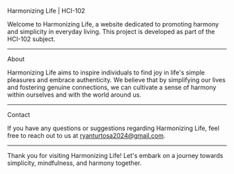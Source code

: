 Harmonizing Life | HCI-102

Welcome to Harmonizing Life, a website dedicated to promoting harmony and simplicity in everyday living. This project is developed as part of the HCI-102 subject.

---
About

Harmonizing Life aims to inspire individuals to find joy in life's simple pleasures and embrace authenticity. We believe that by simplifying our lives and fostering genuine connections, we can cultivate a sense of harmony within ourselves and with the world around us.

---

Contact

If you have any questions or suggestions regarding Harmonizing Life, feel free to reach out to us at [ryanturtosa2024@gmail.com](mailto:ryanturtosa2024@gmail.com).

---

Thank you for visiting Harmonizing Life! Let's embark on a journey towards simplicity, mindfulness, and harmony together.
